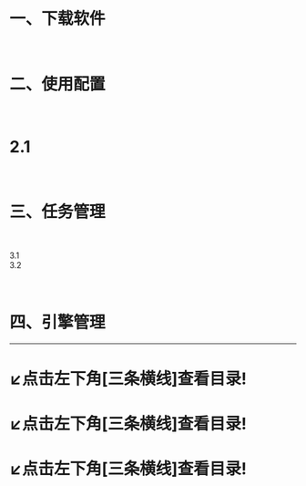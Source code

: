 
# 一、下载软件

<br />

# 二、使用配置

<br />

# 2.1 

<br />

# 三、任务管理

<br />

3.1 <br />3.2

<br />

# 四、引擎管理





---

# ↙点击左下角[三条横线]查看目录!
# ↙点击左下角[三条横线]查看目录!
# ↙点击左下角[三条横线]查看目录!
